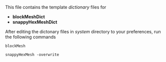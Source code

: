 This file contains the template *dictionary* files for 

* **blockMeshDict**
* **snappyHexMeshDict**

After editing the dictonary files in *system* directory to your preferences,
run the following commands

`blockMesh`

`snappyHexMesh -overwrite`  
